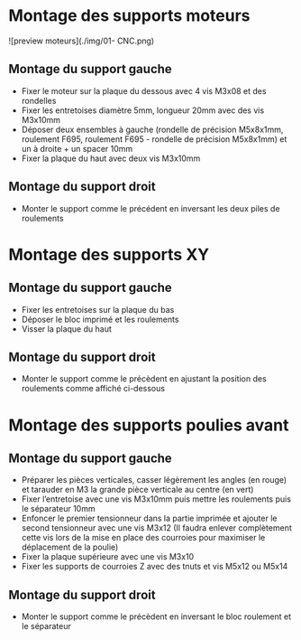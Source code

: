 # Montage des supports moteurs
![preview moteurs](./img/01- CNC.png)
## Montage du support gauche
- Fixer le moteur sur la plaque du dessous avec 4 vis M3x08 et des rondelles  
- Fixer les entretoises diamètre 5mm, longueur 20mm avec des vis M3x10mm  
- Déposer deux ensembles à gauche (rondelle de précision M5x8x1mm, roulement F695, roulement F695 - rondelle de précision M5x8x1mm) et un à droite + un spacer 10mm   
- Fixer la plaque du haut avec deux vis M3x10mm  
## Montage du support droit
- Monter le support comme le précédent en inversant les deux piles de roulements  
# Montage des supports XY 
## Montage du support gauche
- Fixer les entretoises sur la plaque du bas  
- Déposer le bloc imprimé et les roulements  
- Visser la plaque du haut  
## Montage du support droit
- Monter le support comme le précèdent en ajustant la position des roulements comme affiché ci-dessous
# Montage des supports poulies avant
## Montage du support gauche
- Préparer les pièces verticales, casser légèrement les angles (en rouge) et tarauder en M3 la grande pièce verticale au centre (en vert)  
- Fixer l’entretoise avec une vis M3x10mm puis mettre les roulements puis le séparateur 10mm  
- Enfoncer le premier tensionneur dans la partie imprimée et ajouter le second tensionneur avec une vis M3x12 (Il faudra enlever complètement cette vis lors de la mise en place des courroies pour maximiser le déplacement de la poulie)  
- Fixer la plaque supérieure avec une vis M3x10  
- Fixer les supports de courroies Z avec des tnuts et vis M5x12 ou M5x14  
## Montage du support droit
- Monter le support comme le précèdent en inversant le bloc roulement et le séparateur
